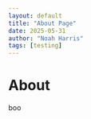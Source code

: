 ```yaml
---
layout: default
title: "About Page"
date: 2025-05-31
author: "Noah Harris"
tags: [testing]
---
```


# About

boo